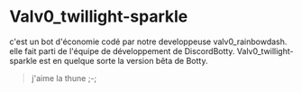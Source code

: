 # Valv0_twillight-sparkle
c'est un bot d'économie codé par notre developpeuse valv0_rainbowdash. elle fait parti de l'équipe de développement de DiscordBotty. Valv0_twillight-sparkle est en quelque sorte la version bêta de Botty. 

> j'aime la thune ;-;
